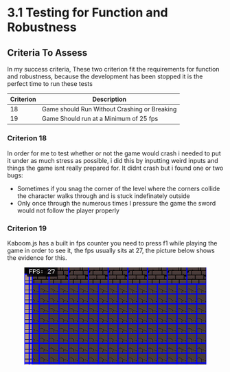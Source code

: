 # 3.1 Testing for Function and Robustness

## Criteria To Assess

In my success criteria, These two criterion fit the requirements for function and robustness, because the development has been stopped it is the perfect time to run these tests&#x20;

| Criterion | Description                                   |
| --------- | --------------------------------------------- |
| 18        | Game should Run Without Crashing or Breaking  |
| 19        | Game Should run at a Minimum of 25 fps        |

### Criterion 18

In order for me to test whether or not the game would crash i needed to put it under as much stress as possible, i did this by inputting weird inputs and things the game isnt really prepared for. It didnt crash but i found one or two bugs:&#x20;

* Sometimes if you snag the corner of the level where the corners collide the character walks through and is stuck indefinately outside
* Only once through the numerous times I pressure the game the sword would not follow the player properly&#x20;



### Criterion 19

Kaboom.js has a built in fps counter you need to press f1 while playing the game in order to see it, the fps usually sits at 27, the picture below shows the evidence for this.

<figure><img src="../.gitbook/assets/image (1) (2).png" alt=""><figcaption></figcaption></figure>

### &#x20;&#x20;





### &#x20;

### &#x20;            &#x20;

